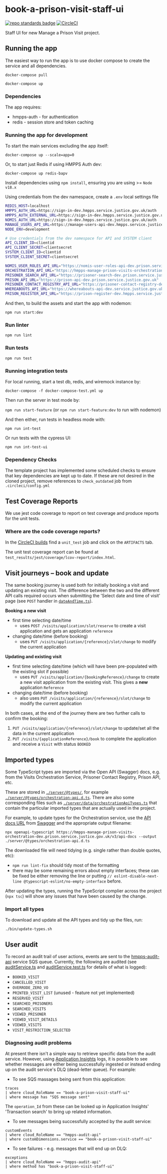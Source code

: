 # book-a-prison-visit-staff-ui
[![repo standards badge](https://img.shields.io/badge/dynamic/json?color=blue&style=flat&logo=github&label=MoJ%20Compliant&query=%24.result&url=https%3A%2F%2Foperations-engineering-reports.cloud-platform.service.justice.gov.uk%2Fapi%2Fv1%2Fcompliant_public_repositories%2Fbook-a-prison-visit-staff-ui)](https://operations-engineering-reports.cloud-platform.service.justice.gov.uk/public-github-repositories.html#book-a-prison-visit-staff-ui "Link to report")
[![CircleCI](https://circleci.com/gh/ministryofjustice/book-a-prison-visit-staff-ui/tree/main.svg?style=svg)](https://circleci.com/gh/ministryofjustice/book-a-prison-visit-staff-ui)

Staff UI for new Manage a Prison Visit project.

## Running the app
The easiest way to run the app is to use docker compose to create the service and all dependencies. 

`docker-compose pull`

`docker-compose up`

### Dependencies
The app requires: 
* hmpps-auth - for authentication
* redis - session store and token caching

### Running the app for development

To start the main services excluding the app itself: 

`docker-compose up --scale=app=0`

Or, to start just Redis if using HMPPS Auth dev:

`docker-compose up redis-bapv`

Install dependencies using `npm install`, ensuring you are using >= `Node v18.x`

Using credentials from the dev namespace, create a `.env` local settings file
```bash
REDIS_HOST=localhost
HMPPS_AUTH_URL=https://sign-in-dev.hmpps.service.justice.gov.uk/auth
HMPPS_AUTH_EXTERNAL_URL=https://sign-in-dev.hmpps.service.justice.gov.uk/auth
NOMIS_AUTH_URL=https://sign-in-dev.hmpps.service.justice.gov.uk/auth
MANAGE_USERS_API_URL=https://manage-users-api-dev.hmpps.service.justice.gov.uk
NODE_ENV=development

# Use credentials from the dev namespace for API and SYSTEM client
API_CLIENT_ID=clientid
API_CLIENT_SECRET=clientsecret
SYSTEM_CLIENT_ID=clientid
SYSTEM_CLIENT_SECRET=clientsecret

NOMIS_USER_ROLES_API_URL="https://nomis-user-roles-api-dev.prison.service.justice.gov.uk"
ORCHESTRATION_API_URL="https://hmpps-manage-prison-visits-orchestration-dev.prison.service.justice.gov.uk"
PRISONER_SEARCH_API_URL="https://prisoner-search-dev.prison.service.justice.gov.uk"
PRISON_API_URL="https://prison-api-dev.prison.service.justice.gov.uk"
PRISONER_CONTACT_REGISTRY_API_URL="https://prisoner-contact-registry-dev.prison.service.justice.gov.uk"
WHEREABOUTS_API_URL="https://whereabouts-api-dev.service.justice.gov.uk"
PRISON_REGISTER_API_URL="https://prison-register-dev.hmpps.service.justice.gov.uk"
```

And then, to build the assets and start the app with nodemon:

`npm run start:dev`

### Run linter

`npm run lint`

### Run tests

`npm run test`

### Running integration tests

For local running, start a test db, redis, and wiremock instance by:

`docker-compose -f docker-compose-test.yml up`

Then run the server in test mode by:

`npm run start-feature` (or `npm run start-feature:dev` to run with nodemon)

And then either, run tests in headless mode with:

`npm run int-test`
 
Or run tests with the cypress UI:

`npm run int-test-ui`


### Dependency Checks

The template project has implemented some scheduled checks to ensure that key dependencies are kept up to date.
If these are not desired in the cloned project, remove references to `check_outdated` job from `.circleci/config.yml`


## Test Coverage Reports
We use jest code coverage to report on test coverage and produce reports for the unit tests.

### Where are the code coverage reports?
In the [CircleCI builds](https://app.circleci.com/pipelines/github/ministryofjustice/book-a-prison-visit-staff-ui) find a `unit_test` job and click on the `ARTIFACTS` tab.

The unit test coverage report can be found at `test_results/jest/coverage/lcov-report/index.html`.

## Visit journeys – book and update
The same booking journey is used both for initially booking a visit and updating an existing visit. The difference between the two and the different API calls required occurs when submitting the 'Select date and time of visit' page (see `POST` handler in [`dateAndTime.ts`](./server/routes/visitJourney/dateAndTime.ts)).

**Booking a new visit**
* first time selecting date/time
  * uses `POST /visits/application/slot/reserve` to create a visit application and gets an application `reference`
* changing date/time (before booking)
  * uses `PUT /visits/application/{reference}/slot/change` to modify the current application

**Updating and existing visit**
* first time selecting date/time (which will have been pre-populated with the existing slot if possible)
  * uses `PUT /visits/application/{bookingReference}/change` to create a new visit application from the existing visit. This gives a **new** application `Reference`
* changing date/time (before booking)
  * also uses `PUT /visits/application/{reference}/slot/change` to modify the current application

In both cases, at the end of the journey there are two further calls to confirm the booking:
1. `PUT /visits/application/{reference}/slot/change` to update/set all the data in the current application
2. `PUT /visits/{applicationReference}/book` to complete the application and receive a `Visit` with status `BOOKED`

## Imported types

Some TypeScript types are imported via the Open API (Swagger) docs, e.g. from the Visits Orchestration Service, Prisoner Contact Registry, Prison API, etc.

These are stored in [`./server/@types/`](./server/@types/), for example [`./server/@types/orchestration-api.d.ts`](./server/@types/orchestration-api.d.ts). There are also some corresponding files such as [`./server/data/orchestrationApiTypes.ts`](./server/data/orchestrationApiTypes.ts) that contain the particular imported types that are actually used in the project.

For example, to update types for the Orchestration service, use the [API docs URL](https://hmpps-manage-prison-visits-orchestration-dev.prison.service.justice.gov.uk/v3/api-docs) from [Swagger](https://hmpps-manage-prison-visits-orchestration-dev.prison.service.justice.gov.uk/swagger-ui/index.html) and the appropriate output filename:

```
npx openapi-typescript https://hmpps-manage-prison-visits-orchestration-dev.prison.service.justice.gov.uk/v3/api-docs --output ./server/@types/orchestration-api.d.ts
```

The downloaded file will need tidying (e.g. single rather than double quotes, etc):
* `npm run lint-fix` should tidy most of the formatting
* there may be some remaining errors about empty interfaces; these can be fixed be either removing the line or putting `// eslint-disable-next-line @typescript-eslint/no-empty-interface` before.

After updating the types, running the TypeScript complier across the project (`npx tsc`) will show any issues that have been caused by the change.

### Import all types
To download and update all the API types and tidy up the files, run:

```
./bin/update-types.sh
```

## User audit
To record an audit trail of user actions, events are sent to the [hmpps-audit-api](https://github.com/ministryofjustice/hmpps-audit-api) service SQS queue. Currently, the following are audited (see [auditService.ts](./server/services/auditService.ts) and [auditService.test.ts](./server/services/auditService.test.ts) for details of what is logged):

* `BOOKED_VISIT`
* `CANCELLED_VISIT`
* `OVERRODE_ZERO_VO`
* `PRINTED_VISIT_LIST` (unused - feature not yet implemented)
* `RESERVED_VISIT`
* `SEARCHED_PRISONERS`
* `SEARCHED_VISITS`
* `VIEWED_PRISONER`
* `VIEWED_VISIT_DETAILS`
* `VIEWED_VISITS`
* `VISIT_RESTRICTION_SELECTED`

### Diagnosing audit problems
At present there isn't a simple way to retrieve specific data from the audit service. However, using [Application Insights](https://portal.azure.com/#home) logs, it is possible to see whether messages are either being successfully ingested or instead ending up on the audit service's DLQ (dead-letter queue). For example:

* To see SQS massages being sent from this application:
```
traces
| where cloud_RoleName == "book-a-prison-visit-staff-ui"
| where message has "SQS message sent"
```
The `operation_Id` from these can be looked up in Application Insights' 'Transaction search' to bring up related information.

* To see messages being successfully accepted by the audit service:
```
customEvents
| where cloud_RoleName == "hmpps-audit-api"
| where customDimensions.service == "book-a-prison-visit-staff-ui" 
```

* To see failures - e.g. messages that will end up on DLQ:
```
exceptions
| where cloud_RoleName == "hmpps-audit-api"
| where method has "book-a-prison-visit-staff-ui"
```
